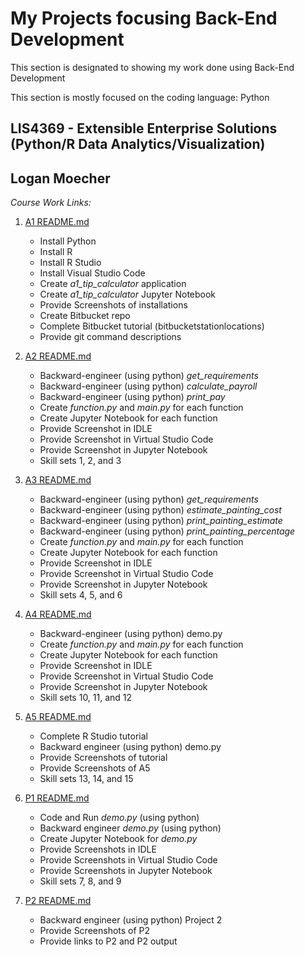 # My Projects focusing Back-End Development

This section is designated to showing my work done using Back-End Development

This section is mostly focused on the coding language: Python

## LIS4369 - Extensible Enterprise Solutions (Python/R Data Analytics/Visualization)

## Logan Moecher

*Course Work Links:*

1. [A1 README.md](a1/README.md "My A1 README.md file")
    - Install Python
    - Install R 
    - Install R Studio
    - Install Visual Studio Code
    - Create *a1_tip_calculator* application 
    - Create *a1_tip_calculator* Jupyter Notebook
    - Provide Screenshots of installations
    - Create Bitbucket repo
    - Complete Bitbucket tutorial (bitbucketstationlocations)
    - Provide git command descriptions

2. [A2 README.md](a2/README.md "My A2 README.md file")
    - Backward-engineer (using python) *get_requirements* 
    - Backward-engineer (using python) *calculate_payroll* 
    - Backward-engineer (using python) *print_pay* 
    - Create *function.py* and *main.py* for each function
    - Create Jupyter Notebook for each function
    - Provide Screenshot in IDLE
    - Provide Screenshot in Virtual Studio Code
    - Provide Screenshot in Jupyter Notebook
    - Skill sets 1, 2, and 3

3. [A3 README.md](a3/README.md "My A3 README.md file")
    - Backward-engineer (using python) *get_requirements* 
    - Backward-engineer (using python) *estimate_painting_cost* 
    - Backward-engineer (using python) *print_painting_estimate*
    - Backward-engineer (using python) *print_painting_percentage*
    - Create *function.py* and *main.py* for each function
    - Create Jupyter Notebook for each function
    - Provide Screenshot in IDLE
    - Provide Screenshot in Virtual Studio Code
    - Provide Screenshot in Jupyter Notebook
    - Skill sets 4, 5, and 6

4. [A4 README.md](a4/README.md "My A4 README.md file")
    - Backward-engineer (using python) demo.py
    - Create *function.py* and *main.py* for each function
    - Create Jupyter Notebook for each function
    - Provide Screenshot in IDLE
    - Provide Screenshot in Virtual Studio Code
    - Provide Screenshot in Jupyter Notebook
    - Skill sets 10, 11, and 12

5. [A5 README.md](a5/README.md "My A5 README.md file")
    - Complete R Studio tutorial
    - Backward engineer (using python) demo.py
    - Provide Screenshots of tutorial
    - Provide Screenshots of A5
    - Skill sets 13, 14, and 15

6. [P1 README.md](p1/README.md "My P1 README.md file")
    - Code and Run *demo.py* (using python)
    - Backward engineer *demo.py* (using python)
    - Create Jupyter Notebook for *demo.py*
    - Provide Screenshots in IDLE
    - Provide Screenshots in Virtual Studio Code
    - Provide Screenshots in Jupyter Notebook
    - Skill sets 7, 8, and 9
    

7. [P2 README.md](p2/README.md "My P2 README.md file")
    - Backward engineer (using python) Project 2
    - Provide Screenshots of P2
    - Provide links to P2 and P2 output

